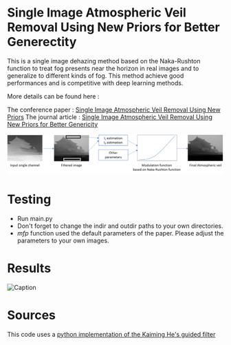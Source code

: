 # Single Image Atmospheric Veil Removal Using New Priors for Better Generectity

This is a single image dehazing method based on the Naka-Rushton function to treat fog presents near the horizon in real images and to generalize to different kinds of fog. 
This method achieve good performances and is competitive with deep learning methods. 

More details can be found here :

The conference paper : [Single Image Atmospheric Veil Removal Using New Priors](https://ieeexplore.ieee.org/document/9506244)
The journal article : [Single Image Atmospheric Veil Removal Using New Priors for Better Genericity](https://www.mdpi.com/2073-4433/12/6/772)

![Caption](/img/flowchart.png)

# Testing

- Run main.py 
- Don't forget to change the indir and outdir paths to your own directories.
- *mfp* function used the default parameters of the paper. Please adjust the parameters to your own images.

# Results

![Caption](/img/qualitatif.png)

# Sources

This code uses a [python implementation of the Kaiming He's guided filter](https://github.com/swehrwein/python-guided-filter)

